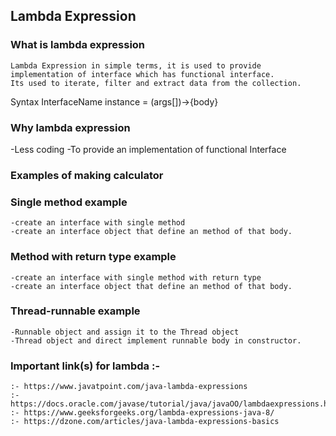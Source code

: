 ## Lambda Expression
### What is lambda expression
	Lambda Expression in simple terms, it is used to provide implementation of interface which has functional interface.
	Its used to iterate, filter and extract data from the collection.

Syntax 
InterfaceName instance = (args[])->{body}

### Why lambda expression
-Less coding
-To provide an implementation of functional Interface

### Examples of making calculator
### Single method example
	-create an interface with single method
	-create an interface object that define an method of that body.

### Method with return type example
    -create an interface with single method with return type
	-create an interface object that define an method of that body.

### Thread-runnable example
	-Runnable object and assign it to the Thread object 
	-Thread object and direct implement runnable body in constructor.

### Important link(s) for lambda :- 
	:- https://www.javatpoint.com/java-lambda-expressions
	:- https://docs.oracle.com/javase/tutorial/java/javaOO/lambdaexpressions.html
	:- https://www.geeksforgeeks.org/lambda-expressions-java-8/
	:- https://dzone.com/articles/java-lambda-expressions-basics



